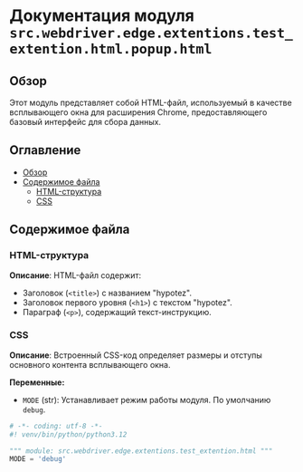 # Документация модуля `src.webdriver.edge.extentions.test_extention.html.popup.html`

## Обзор

Этот модуль представляет собой HTML-файл, используемый в качестве всплывающего окна для расширения Chrome, предоставляющего базовый интерфейс для сбора данных.

## Оглавление

-   [Обзор](#обзор)
-   [Содержимое файла](#содержимое-файла)
    -   [HTML-структура](#html-структура)
    -   [CSS](#css)

## Содержимое файла

### HTML-структура

**Описание**: HTML-файл содержит:

-   Заголовок (`<title>`) с названием "hypotez".
-   Заголовок первого уровня (`<h1>`) с текстом "hypotez".
-   Параграф (`<p>`), содержащий текст-инструкцию.

### CSS

**Описание**: Встроенный CSS-код определяет размеры и отступы основного контента всплывающего окна.

**Переменные:**

-   `MODE` (str): Устанавливает режим работы модуля. По умолчанию `debug`.

```python
# -*- coding: utf-8 -*-
#! venv/bin/python/python3.12

""" module: src.webdriver.edge.extentions.test_extention.html """
MODE = 'debug'